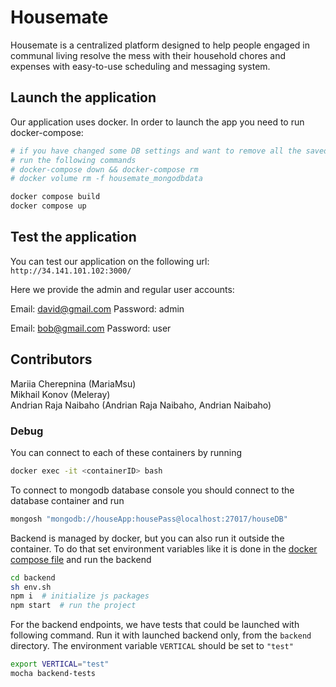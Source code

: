 # Housemate

Housemate is a centralized platform designed to help people engaged in communal
living resolve the mess with their household chores and expenses with easy-to-use
scheduling and messaging system.

## Launch the application

Our application uses docker. In order to launch the app you need to run docker-compose:

```bash
# if you have changed some DB settings and want to remove all the saved data,
# run the following commands
# docker-compose down && docker-compose rm
# docker volume rm -f housemate_mongodbdata

docker compose build
docker compose up
```

## Test the application

You can test our application on the following url: `http://34.141.101.102:3000/`

Here we provide the admin and regular user accounts:

Email: david@gmail.com
Password: admin

Email: bob@gmail.com
Password: user  

## Contributors
Mariia Cherepnina (MariaMsu)  
Mikhail Konov (Meleray)  
Andrian Raja Naibaho (Andrian Raja Naibaho, Andrian Naibaho)  


### Debug

You can connect to each of these containers by running

```bash
docker exec -it <containerID> bash
```

To connect to mongodb database console you should connect to the database container and run
```bash
mongosh "mongodb://houseApp:housePass@localhost:27017/houseDB"
```

Backend is managed by docker, but you can also run it outside the container. 
To do that set environment variables like it is done in the [docker compose file](docker-compose.yml) and run the backend

```bash
cd backend
sh env.sh
npm i  # initialize js packages
npm start  # run the project
```

For the backend endpoints, we have tests that could be launched with following command.
Run it with launched backend only, from the `backend` directory. 
The environment variable `VERTICAL` should be set to `"test"`
```bash
export VERTICAL="test"
mocha backend-tests
```
